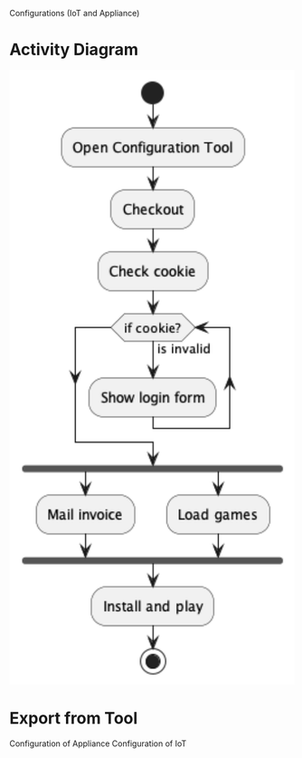 Configurations (IoT and Appliance)

# Activity Diagram

<p align="center">
  <img width="1000" src="./images/out/config_activity_diagram/config_activity_diagram.png">
  </p>

<!-- Notes

-->


# Export from Tool

Configuration of Appliance
Configuration of IoT

# 